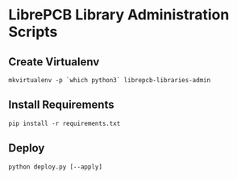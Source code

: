 # LibrePCB Library Administration Scripts

## Create Virtualenv

    mkvirtualenv -p `which python3` librepcb-libraries-admin

## Install Requirements

    pip install -r requirements.txt

## Deploy

    python deploy.py [--apply]
